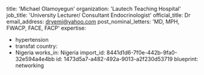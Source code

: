 title: 'Michael Olamoyegun'
organization: 'Lautech Teaching Hospital'
job_title: 'University Lecturer/ Consultant Endocrinologist'
official_title: Dr
email_address: dryemi@yahoo.com
post_nominal_letters: 'MD, MPH, FWACP, FACE, FACP'
expertise:
  - hypertension
  - transfat
country:
  - Nigeria
works_in: Nigeria
import_id: 8441d1d6-7f0e-442b-9fa0-32e594a4e4bb
id: 1473d5a7-a482-492a-9013-a2f230d53719
blueprint: networking
